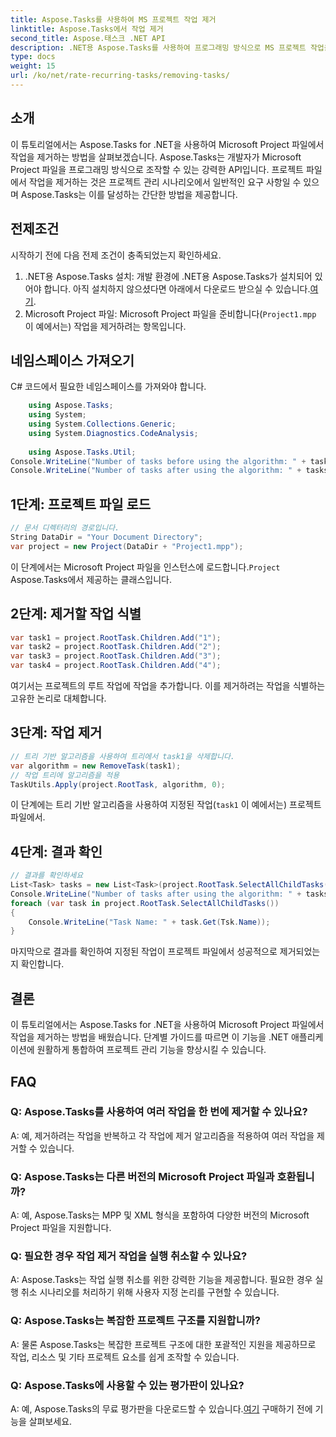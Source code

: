 ```yaml
---
title: Aspose.Tasks를 사용하여 MS 프로젝트 작업 제거
linktitle: Aspose.Tasks에서 작업 제거
second_title: Aspose.태스크 .NET API
description: .NET용 Aspose.Tasks를 사용하여 프로그래밍 방식으로 MS 프로젝트 작업을 제거하는 방법을 알아보세요. 코드 예제가 포함된 단계별 가이드입니다.
type: docs
weight: 15
url: /ko/net/rate-recurring-tasks/removing-tasks/
---
```

## 소개
이 튜토리얼에서는 Aspose.Tasks for .NET을 사용하여 Microsoft Project 파일에서 작업을 제거하는 방법을 살펴보겠습니다. Aspose.Tasks는 개발자가 Microsoft Project 파일을 프로그래밍 방식으로 조작할 수 있는 강력한 API입니다. 프로젝트 파일에서 작업을 제거하는 것은 프로젝트 관리 시나리오에서 일반적인 요구 사항일 수 있으며 Aspose.Tasks는 이를 달성하는 간단한 방법을 제공합니다.
## 전제조건
시작하기 전에 다음 전제 조건이 충족되었는지 확인하세요.
1. .NET용 Aspose.Tasks 설치: 개발 환경에 .NET용 Aspose.Tasks가 설치되어 있어야 합니다. 아직 설치하지 않으셨다면 아래에서 다운로드 받으실 수 있습니다.[여기](https://releases.aspose.com/tasks/net/).
2. Microsoft Project 파일: Microsoft Project 파일을 준비합니다(`Project1.mpp` 이 예에서는) 작업을 제거하려는 항목입니다.

## 네임스페이스 가져오기
C# 코드에서 필요한 네임스페이스를 가져와야 합니다.
```csharp
    using Aspose.Tasks;
    using System;
    using System.Collections.Generic;
    using System.Diagnostics.CodeAnalysis;
    
    using Aspose.Tasks.Util;
Console.WriteLine("Number of tasks before using the algorithm: " + tasks.Count);
Console.WriteLine("Number of tasks after using the algorithm: " + tasks.Count);
```

## 1단계: 프로젝트 파일 로드
```csharp
// 문서 디렉터리의 경로입니다.
String DataDir = "Your Document Directory";
var project = new Project(DataDir + "Project1.mpp");
```
 이 단계에서는 Microsoft Project 파일을 인스턴스에 로드합니다.`Project` Aspose.Tasks에서 제공하는 클래스입니다.
## 2단계: 제거할 작업 식별
```csharp
var task1 = project.RootTask.Children.Add("1");
var task2 = project.RootTask.Children.Add("2");
var task3 = project.RootTask.Children.Add("3");
var task4 = project.RootTask.Children.Add("4");
```
여기서는 프로젝트의 루트 작업에 작업을 추가합니다. 이를 제거하려는 작업을 식별하는 고유한 논리로 대체합니다.
## 3단계: 작업 제거
```csharp
// 트리 기반 알고리즘을 사용하여 트리에서 task1을 삭제합니다.
var algorithm = new RemoveTask(task1);
// 작업 트리에 알고리즘을 적용
TaskUtils.Apply(project.RootTask, algorithm, 0);
```
이 단계에는 트리 기반 알고리즘을 사용하여 지정된 작업(`task1` 이 예에서는) 프로젝트 파일에서.
## 4단계: 결과 확인
```csharp
// 결과를 확인하세요
List<Task> tasks = new List<Task>(project.RootTask.SelectAllChildTasks());
Console.WriteLine("Number of tasks after using the algorithm: " + tasks.Count);
foreach (var task in project.RootTask.SelectAllChildTasks())
{
    Console.WriteLine("Task Name: " + task.Get(Tsk.Name));
}
```
마지막으로 결과를 확인하여 지정된 작업이 프로젝트 파일에서 성공적으로 제거되었는지 확인합니다.

## 결론
이 튜토리얼에서는 Aspose.Tasks for .NET을 사용하여 Microsoft Project 파일에서 작업을 제거하는 방법을 배웠습니다. 단계별 가이드를 따르면 이 기능을 .NET 애플리케이션에 원활하게 통합하여 프로젝트 관리 기능을 향상시킬 수 있습니다.
## FAQ
### Q: Aspose.Tasks를 사용하여 여러 작업을 한 번에 제거할 수 있나요?
A: 예, 제거하려는 작업을 반복하고 각 작업에 제거 알고리즘을 적용하여 여러 작업을 제거할 수 있습니다.
### Q: Aspose.Tasks는 다른 버전의 Microsoft Project 파일과 호환됩니까?
A: 예, Aspose.Tasks는 MPP 및 XML 형식을 포함하여 다양한 버전의 Microsoft Project 파일을 지원합니다.
### Q: 필요한 경우 작업 제거 작업을 실행 취소할 수 있나요?
A: Aspose.Tasks는 작업 실행 취소를 위한 강력한 기능을 제공합니다. 필요한 경우 실행 취소 시나리오를 처리하기 위해 사용자 지정 논리를 구현할 수 있습니다.
### Q: Aspose.Tasks는 복잡한 프로젝트 구조를 지원합니까?
A: 물론 Aspose.Tasks는 복잡한 프로젝트 구조에 대한 포괄적인 지원을 제공하므로 작업, 리소스 및 기타 프로젝트 요소를 쉽게 조작할 수 있습니다.
### Q: Aspose.Tasks에 사용할 수 있는 평가판이 있나요?
 A: 예, Aspose.Tasks의 무료 평가판을 다운로드할 수 있습니다.[여기](https://releases.aspose.com/tasks/net/) 구매하기 전에 기능을 살펴보세요.